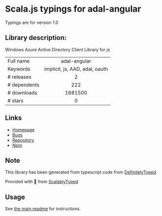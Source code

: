 
# Scala.js typings for adal-angular

Typings are for version 1.0

## Library description:
Windows Azure Active Directory Client Library for js

|                    |                 |
| ------------------ | :-------------: |
| Full name          | adal-angular |
| Keywords           | implicit, js, AAD, adal, oauth |
| # releases         | 2 |
| # dependents       | 222 |
| # downloads        | 1681500 |
| # stars            | 0 |

## Links
- [Homepage](https://github.com/AzureAD/azure-activedirectory-library-for-js#readme)
- [Bugs](https://github.com/AzureAD/azure-activedirectory-library-for-js/issues)
- [Repository](https://github.com/AzureAD/azure-activedirectory-library-for-js)
- [Npm](https://www.npmjs.com/package/adal-angular)
    


## Note
This library has been generated from typescript code from [DefinitelyTyped](https://definitelytyped.org).

Provided with :purple_heart: from [ScalablyTyped](https://github.com/oyvindberg/ScalablyTyped)

## Usage
See [the main readme](../../readme.md) for instructions.


